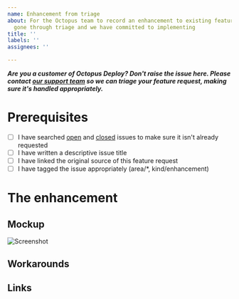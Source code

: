 ```yaml
---
name: Enhancement from triage
about: For the Octopus team to record an enhancement to existing features which has
  gone through triage and we have committed to implementing
title: ''
labels: ''
assignees: ''

---
```


**_Are you a customer of Octopus Deploy? Don't raise the issue here. Please contact [our support team](https://octopus.com/support) so we can triage your feature request, making sure it's handled appropriately._**

# Prerequisites

- [ ] I have searched [open](https://github.com/OctopusDeploy/Issues/issues) and [closed](https://github.com/OctopusDeploy/Issues/issues?utf8=%E2%9C%93&q=is%3Aissue+is%3Aclosed) issues to make sure it isn't already requested
- [ ] I have written a descriptive issue title
- [ ] I have linked the original source of this feature request
- [ ] I have tagged the issue appropriately (area/*, kind/enhancement)

# The enhancement

<!-- A clear and concise description of what the enhancement is. e.g. Enable Offline Drop Targets to publish the results as a deployment Artifact instead of just writing to disk. -->

## Mockup

<!-- If applicable, add a mockup to help explain the proposed enhancement. -->

![Screenshot](https://www.fillmurray.com/620/300)

## Workarounds

<!-- Take some time to think about some viable workarounds while this enhancement is added in case a customer cannot update quickly. -->

## Links

<!-- Add links to other issues, UserVoice suggestions, or customer reports of the same feature request. This will help us get back in touch with them when the enhancement is shipped. -->
